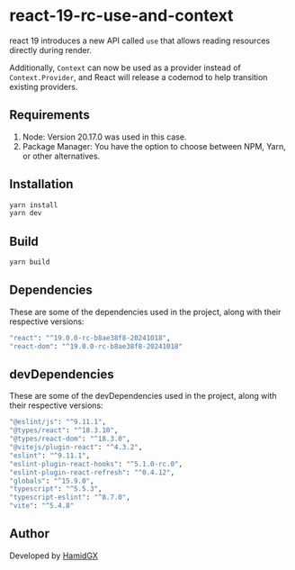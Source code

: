 # react-19-rc-use-and-context

react 19 introduces a new API called `use` that allows reading resources directly during render.

Additionally, `Context` can now be used as a provider instead of `Context.Provider`, and React will release a codemod to help transition existing providers.

## Requirements

1. Node: Version 20.17.0 was used in this case.
2. Package Manager: You have the option to choose between NPM, Yarn, or other alternatives.

## Installation

```bash
yarn install
yarn dev
```

## Build

```bash
yarn build
```

## Dependencies

These are some of the dependencies used in the project, along with their respective versions:

```bash
"react": "^19.0.0-rc-b8ae38f8-20241018",
"react-dom": "^19.0.0-rc-b8ae38f8-20241018"
```

## devDependencies

These are some of the devDependencies used in the project, along with their respective versions:

```bash
"@eslint/js": "^9.11.1",
"@types/react": "^18.3.10",
"@types/react-dom": "^18.3.0",
"@vitejs/plugin-react": "^4.3.2",
"eslint": "^9.11.1",
"eslint-plugin-react-hooks": "^5.1.0-rc.0",
"eslint-plugin-react-refresh": "^0.4.12",
"globals": "^15.9.0",
"typescript": "^5.5.3",
"typescript-eslint": "^8.7.0",
"vite": "^5.4.8"
```

## Author

Developed by [HamidGX](https://github.com/HamidGX)
